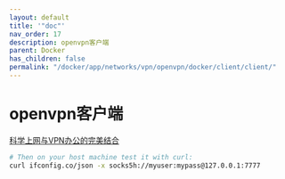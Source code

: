 ```yaml
---
layout: default
title: '"doc"'
nav_order: 17
description: openvpn客户端
parent: Docker
has_children: false
permalink: "/docker/app/networks/vpn/openvpn/docker/client/client/"
---
```


# openvpn客户端

[科学上网与VPN办公的完美结合](https://blog.long2ice.io/2023/03/%E7%A7%91%E5%AD%A6%E4%B8%8A%E7%BD%91%E4%B8%8Evpn%E5%8A%9E%E5%85%AC%E7%9A%84%E5%AE%8C%E7%BE%8E%E7%BB%93%E5%90%88/)

```bash
# Then on your host machine test it with curl:
curl ifconfig.co/json -x socks5h://myuser:mypass@127.0.0.1:7777
```
